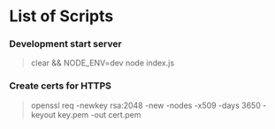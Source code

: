 # List of Scripts


### Development start server
> clear && NODE_ENV=dev node index.js

### Create certs for HTTPS
> openssl req -newkey rsa:2048 -new -nodes -x509 -days 3650 -keyout key.pem -out cert.pem

